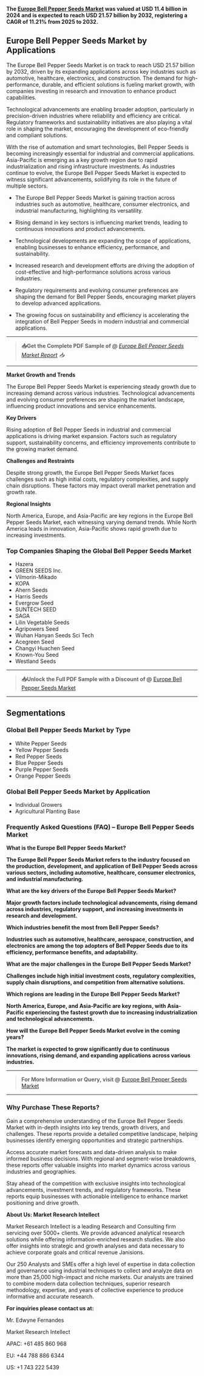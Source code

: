 <p><strong>The <a href="https://www.marketresearchintellect.com/download-sample/?rid=1034361&amp;utm_source=Pulse-April-Europe&amp;utm_medium=852">Europe Bell Pepper Seeds Market</a> was valued at USD 11.4 billion in 2024 and is expected to reach USD 21.57 billion by 2032, registering a CAGR of 11.21% from 2025 to 2032.</strong></p><h2>Europe Bell Pepper Seeds Market by Applications&nbsp;</h2><p><p>The Europe Bell Pepper Seeds Market is on track to reach USD 21.57 billion by 2032, driven by its expanding applications across key industries such as automotive, healthcare, electronics, and construction. The demand for high-performance, durable, and efficient solutions is fueling market growth, with companies investing in research and innovation to enhance product capabilities.</p><p>Technological advancements are enabling broader adoption, particularly in precision-driven industries where reliability and efficiency are critical. Regulatory frameworks and sustainability initiatives are also playing a vital role in shaping the market, encouraging the development of eco-friendly and compliant solutions.</p><p>With the rise of automation and smart technologies, Bell Pepper Seeds is becoming increasingly essential for industrial and commercial applications. Asia-Pacific is emerging as a key growth region due to rapid industrialization and rising infrastructure investments. As industries continue to evolve, the Europe Bell Pepper Seeds Market is expected to witness significant advancements, solidifying its role in the future of multiple sectors.</p></p><ul><li><p>The Europe Bell Pepper Seeds Market is gaining traction across industries such as automotive, healthcare, consumer electronics, and industrial manufacturing, highlighting its versatility.</p></li><li><p>Rising demand in key sectors is influencing market trends, leading to continuous innovations and product advancements.</p></li><li><p>Technological developments are expanding the scope of applications, enabling businesses to enhance efficiency, performance, and sustainability.</p></li><li><p>Increased research and development efforts are driving the adoption of cost-effective and high-performance solutions across various industries.</p></li><li><p>Regulatory requirements and evolving consumer preferences are shaping the demand for Bell Pepper Seeds, encouraging market players to develop advanced applications.</p></li><li><p>The growing focus on sustainability and efficiency is accelerating the integration of Bell Pepper Seeds in modern industrial and commercial applications.</p></li></ul><hr /><blockquote><p><strong><span class="font-[700]">📥Get the Complete PDF Sample of @ </span></strong><em><span class="font-[700]"><a href="https://www.marketresearchintellect.com/download-sample/?rid=1034361&amp;utm_source=Pulse-April-Europe&amp;utm_medium=852" target="_blank" data-tracking-control-name="article-ssr-frontend-pulse_little-text-block" data-tracking-will-navigate="" data-test-link="">Europe Bell Pepper Seeds Market Report</a>&nbsp;📥</span></em></p></blockquote><hr /><p class="" data-start="77" data-end="360"><strong data-start="77" data-end="105">Market Growth and Trends</strong></p><p class="" data-start="77" data-end="360">The Europe Bell Pepper Seeds Market is experiencing steady growth due to increasing demand across various industries. Technological advancements and evolving consumer preferences are shaping the market landscape, influencing product innovations and service enhancements.</p><p class="" data-start="362" data-end="606"><strong data-start="362" data-end="377">Key Drivers</strong></p><p class="" data-start="362" data-end="606">Rising adoption of Bell Pepper Seeds in industrial and commercial applications is driving market expansion. Factors such as regulatory support, sustainability concerns, and efficiency improvements contribute to the growing market demand.</p><p class="" data-start="608" data-end="849"><strong data-start="608" data-end="637">Challenges and Restraints</strong></p><p class="" data-start="608" data-end="849">Despite strong growth, the Europe Bell Pepper Seeds Market faces challenges such as high initial costs, regulatory complexities, and supply chain disruptions. These factors may impact overall market penetration and growth rate.</p><p class="" data-start="851" data-end="1095"><strong data-start="851" data-end="872">Regional Insights</strong></p><p class="" data-start="851" data-end="1095">North America, Europe, and Asia-Pacific are key regions in the Europe Bell Pepper Seeds Market, each witnessing varying demand trends. While North America leads in innovation, Asia-Pacific shows rapid growth due to increasing investments.</p><p><h3>Top Companies Shaping the Global Bell Pepper Seeds Market </h3><ul><li>Hazera</li><li>GREEN SEEDS Inc.</li><li>Vilmorin-Mikado</li><li>KOPA</li><li>Ahern Seeds</li><li>Harris Seeds</li><li>Evergrow Seed</li><li>SUNTECH SEED</li><li>SAGA</li><li>Lilin Vegetable Seeds</li><li>Agripowers Seed</li><li>Wuhan Hanyan Seeds Sci Tech</li><li>Acegreen Seed</li><li>Changyi Huachen Seed</li><li>Known-You Seed</li><li>Westland Seeds</li></ul></p><hr /><blockquote><p><strong>📥Unlock the Full PDF Sample with a Discount of @</strong> <a href="https://www.marketresearchintellect.com/ask-for-discount/?rid=1034361&amp;utm_source=Pulse-April-Europe&amp;utm_medium=852">Europe Bell Pepper Seeds Market</a></p></blockquote><hr /><p><h2>Segmentations</h2><h3>Global Bell Pepper Seeds Market by Type</h3><ul><li>White Pepper Seeds</li><li>Yellow Pepper Seeds</li><li>Red Pepper Seeds</li><li>Blue Pepper Seeds</li><li>Purple Pepper Seeds</li><li>Orange Pepper Seeds</li></ul><h3>Global Bell Pepper Seeds Market by Application</h3><ul><li>Individual Growers</li><li>Agricultural Planting Base</li></ul></p><h3><strong>Frequently Asked Questions (FAQ) &ndash; Europe Bell Pepper Seeds Market</strong></h3><p><strong>What is the Europe Bell Pepper Seeds Market?</strong></p><p><strong>The Europe Bell Pepper Seeds Market refers to the industry focused on the production, development, and application of Bell Pepper Seeds across various sectors, including automotive, healthcare, consumer electronics, and industrial manufacturing.</strong></p><p><strong>What are the key drivers of the Europe Bell Pepper Seeds Market?</strong></p><p><strong>Major growth factors include technological advancements, rising demand across industries, regulatory support, and increasing investments in research and development.</strong></p><p><strong>Which industries benefit the most from Bell Pepper Seeds?</strong></p><p><strong>Industries such as automotive, healthcare, aerospace, construction, and electronics are among the top adopters of Bell Pepper Seeds due to its efficiency, performance benefits, and adaptability.</strong></p><p><strong>What are the major challenges in the Europe Bell Pepper Seeds Market?</strong></p><p><strong>Challenges include high initial investment costs, regulatory complexities, supply chain disruptions, and competition from alternative solutions.</strong></p><p><strong>Which regions are leading in the Europe Bell Pepper Seeds Market?</strong></p><p><strong>North America, Europe, and Asia-Pacific are key regions, with Asia-Pacific experiencing the fastest growth due to increasing industrialization and technological advancements.</strong></p><p><strong>How will the Europe Bell Pepper Seeds Market evolve in the coming years?</strong></p><p><strong>The market is expected to grow significantly due to continuous innovations, rising demand, and expanding applications across various industries.</strong></p><hr /><blockquote><p><span class="font-[700]"><strong>For More Information or Query, visit&nbsp;@</strong>&nbsp;</span><span class="font-[700]"><a href="https://www.marketresearchintellect.com/product/bell-pepper-seeds-market/?utm_source=Linkedin&utm_medium=852" target="_blank" data-tracking-control-name="article-ssr-frontend-pulse_little-text-block" data-tracking-will-navigate="" data-test-link="">Europe Bell Pepper Seeds Market</a></span></p></blockquote><hr /><h3><strong data-start="0" data-end="31">Why Purchase These Reports?</strong></h3><p class="" data-start="35" data-end="297">Gain a comprehensive understanding of the Europe Bell Pepper Seeds Market with in-depth insights into key trends, growth drivers, and challenges. These reports provide a detailed competitive landscape, helping businesses identify emerging opportunities and strategic partnerships.</p><p class="" data-start="299" data-end="540">Access accurate market forecasts and data-driven analysis to make informed business decisions. With regional and segment-wise breakdowns, these reports offer valuable insights into market dynamics across various industries and geographies.</p><p class="" data-start="542" data-end="784">Stay ahead of the competition with exclusive insights into technological advancements, investment trends, and regulatory frameworks. These reports equip businesses with actionable intelligence to enhance market positioning and drive growth.</p><p><strong><span class="font-[700]">About Us: Market Research Intellect</span></strong></p><p><span class="">Market Research Intellect is a leading Research and Consulting firm servicing over 5000+ clients. We provide advanced analytical research solutions while offering information-enriched research studies.&nbsp;</span>We also offer insights into strategic and growth analyses and data necessary to achieve corporate goals and critical revenue Janisions.</p><p><span class="">Our 250 Analysts and SMEs offer a high level of expertise in data collection and governance using industrial techniques to collect and analyze data on more than 25,000 high-impact and niche markets. Our analysts are trained to combine modern data collection techniques, superior research methodology, expertise, and years of collective experience to produce informative and accurate research.</span></p><p><strong>For inquiries please contact us at:</strong></p><p>Mr. Edwyne Fernandes</p><p>Market Research Intellect</p><p>APAC: +61 485 860 968</p><p>EU: +44 788 886 6344</p><p>US: +1 743 222 5439</p>